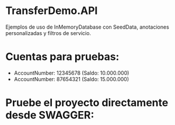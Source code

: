 # TransferDemo.API
Ejemplos de uso de InMemoryDatabase con SeedData, anotaciones personalizadas y filtros de servicio.

# Cuentas para pruebas:
- AccountNumber: 12345678 (Saldo: 10.000.000)
- AccountNumber: 87654321 (Saldo: 15.000.000)



# Pruebe el proyecto directamente desde SWAGGER: 
[URL-Local]:[Puerto]/swagger

